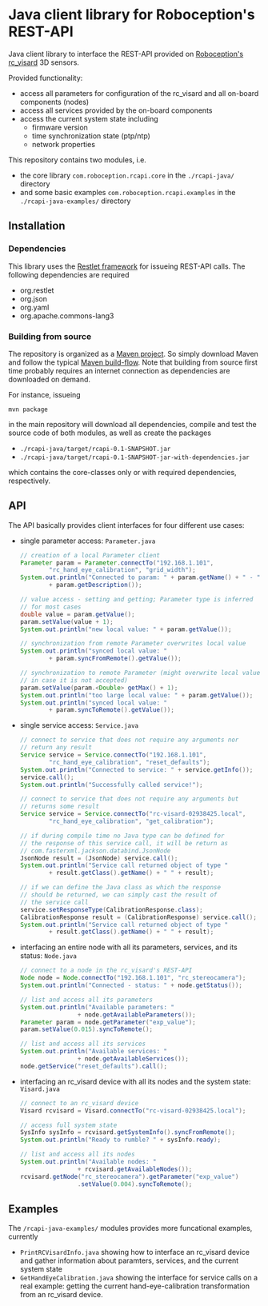 Java client library for Roboception's REST-API
==============================================

Java client library to interface the REST-API provided on [Roboception's rc_visard][rc_visard] 3D sensors. 

Provided functionality:

* access all parameters for configuration of the rc_visard and all on-board components (nodes)
* access all services provided by the on-board components
* access the current system state including
    * firmware version
    * time synchronization state (ptp/ntp)
    * network properties

This repository contains two modules, i.e.

* the core library `com.roboception.rcapi.core` in the `./rcapi-java/` directory
* and some basic examples `com.roboception.rcapi.examples` in the `./rcapi-java-examples/` directory


Installation
-------------

### Dependencies

This library uses the [Restlet framework](https://restlet.com/open-source/) for issueing REST-API calls. The following dependencies are required

* org.restlet
* org.json
* org.yaml
* org.apache.commons-lang3


### Building from source

The repository is organized as a [Maven project](https://maven.apache.org/what-is-maven.html). So simply download Maven and follow the typical [Maven build-flow](https://maven.apache.org/guides/introduction/introduction-to-the-lifecycle.html). Note that building from source first time probably requires an internet connection as dependencies are downloaded on demand.

For instance, issueing
```
mvn package
``` 
in the main repository will download all dependencies, compile and test the source code of both modules, as well as create the packages

* `./rcapi-java/target/rcapi-0.1-SNAPSHOT.jar`
* `./rcapi-java/target/rcapi-0.1-SNAPSHOT-jar-with-dependencies.jar`

which contains the core-classes only or with required dependencies, respectively.

API
---

The API basically provides client interfaces for four different use cases:

* single parameter access: `Parameter.java`
    ```java
    // creation of a local Parameter client 
    Parameter param = Parameter.connectTo("192.168.1.101", 
            "rc_hand_eye_calibration", "grid_width");
    System.out.println("Connected to param: " + param.getName() + " - "
            + param.getDescription());

    // value access - setting and getting; Parameter type is inferred
    // for most cases
    double value = param.getValue();
    param.setValue(value + 1);
    System.out.println("new local value: " + param.getValue());

    // synchronization from remote Parameter overwrites local value
    System.out.println("synced local value: "
            + param.syncFromRemote().getValue());

    // synchronization to remote Parameter (might overwrite local value
    // in case it is not accepted)
    param.setValue(param.<Double> getMax() + 1);
    System.out.println("too large local value: " + param.getValue());
    System.out.println("synced local value: "
            + param.syncToRemote().getValue());
    ```
* single service access: `Service.java`
    ```java
    // connect to service that does not require any arguments nor
    // return any result
    Service service = Service.connectTo("192.168.1.101",
            "rc_hand_eye_calibration", "reset_defaults");
    System.out.println("Connected to service: " + service.getInfo());
    service.call();
    System.out.println("Successfully called service!");
    ```

    ```java
    // connect to service that does not require any arguments but
    // returns some result
    Service service = Service.connectTo("rc-visard-02938425.local",
            "rc_hand_eye_calibration", "get_calibration");

    // if during compile time no Java type can be defined for
    // the response of this service call, it will be return as
    // com.fasterxml.jackson.databind.JsonNode    
    JsonNode result = (JsonNode) service.call();
    System.out.println("Service call returned object of type "
            + result.getClass().getName() + " " + result);

    // if we can define the Java class as which the response
    // should be returned, we can simply cast the result of
    // the service call
    service.setResponseType(CalibrationResponse.class);
    CalibrationResponse result = (CalibrationResponse) service.call();
    System.out.println("Service call returned object of type "
            + result.getClass().getName() + " " + result);    
    ```
* interfacing an entire node with all its parameters, services, and its status: `Node.java`
    ```java
    // connect to a node in the rc_visard's REST-API
    Node node = Node.connectTo("192.168.1.101", "rc_stereocamera");
    System.out.println("Connected - status: " + node.getStatus());

    // list and access all its parameters
    System.out.println("Available parameters: "
                    + node.getAvailableParameters());
    Parameter param = node.getParameter("exp_value");
    param.setValue(0.015).syncToRemote();

    // list and access all its services
    System.out.println("Available services: "
                    + node.getAvailableServices());
    node.getService("reset_defaults").call();
    ```
* interfacing an rc_visard device with all its nodes and the system state: `Visard.java`
    ```java
    // connect to an rc_visard device
    Visard rcvisard = Visard.connectTo("rc-visard-02938425.local");

    // access full system state
    SysInfo sysInfo = rcvisard.getSystemInfo().syncFromRemote();
    System.out.println("Ready to rumble? " + sysInfo.ready);

    // list and access all its nodes
    System.out.println("Available nodes: "
                    + rcvisard.getAvailableNodes());
    rcvisard.getNode("rc_stereocamera").getParameter("exp_value")
                    .setValue(0.004).syncToRemote();
    ```


Examples
--------

The `/rcapi-java-examples/` modules provides more funcational examples, currently
* `PrintRCVisardInfo.java` showing how to interface an rc_visard device and gather information about paramters, services, and the current system state
* `GetHandEyeCalibration.java` showing the interface for service calls on a real example: getting the current hand-eye-calibration transformation from an rc_visard device.






[rc_visard]: http://roboception.com/rc_visard